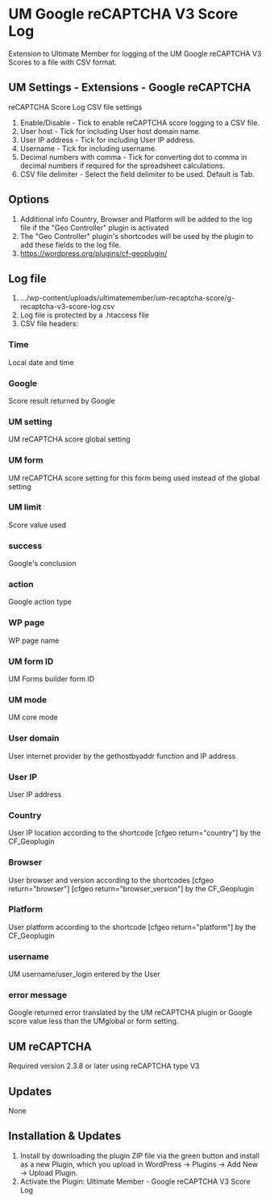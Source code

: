 # UM Google reCAPTCHA V3 Score Log
Extension to Ultimate Member for logging of the UM Google reCAPTCHA V3 Scores to a file with CSV format.

## UM Settings - Extensions - Google reCAPTCHA
reCAPTCHA Score Log CSV file settings
1. Enable/Disable - Tick to enable reCAPTCHA score logging to a CSV file.
2. User host - Tick for including User host domain name.
3. User IP address - Tick for including User IP address.
4. Username - Tick for including username.
5. Decimal numbers with comma - Tick for converting dot to comma in decimal numbers if required for the spreadsheet calculations.
6. CSV file delimiter - Select the field delimiter to be used. Default is Tab.

## Options
1. Additional info Country, Browser and Platform will be added to the log file if the "Geo Controller" plugin is activated
2. The "Geo Controller" plugin's shortcodes will be used by the plugin to add these fields to the log file.
3. https://wordpress.org/plugins/cf-geoplugin/

## Log file
1. .../wp-content/uploads/ultimatemember/um-recaptcha-score/g-recaptcha-v3-score-log.csv
2. Log file is protected by a .htaccess file
3. CSV file headers:

### Time
Local date and time

### Google
Score result returned by Google

### UM setting
UM reCAPTCHA score global setting

### UM form
UM reCAPTCHA score setting for this form being used instead of the global setting

### UM limit
Score value used

### success
Google's conclusion 

### action
Google action type

### WP page  
WP page name

### UM form ID
UM Forms builder form ID

### UM mode
UM core mode

### User domain
User internet provider by the gethostbyaddr function and IP address

### User IP
User IP address

### Country
User IP location according to the shortcode [cfgeo return="country"] by the CF_Geoplugin 

### Browser
User browser and version according to the shortcodes [cfgeo return="browser"] [cfgeo return="browser_version"] by the CF_Geoplugin

### Platform
User platform according to the shortcode [cfgeo return="platform"] by the CF_Geoplugin

### username
UM username/user_login entered by the User

### error message
Google returned error translated by the UM reCAPTCHA plugin or Google score value less than the UMglobal or form setting.

## UM reCAPTCHA
Required version 2.3.8 or later using reCAPTCHA type V3 

## Updates
None

## Installation & Updates
1. Install by downloading the plugin ZIP file via the green button and install as a new Plugin, which you upload in WordPress -> Plugins -> Add New -> Upload Plugin.
2. Activate the Plugin: Ultimate Member - Google reCAPTCHA V3 Score Log
